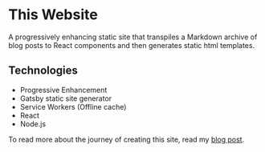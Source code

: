# This Website

A progressively enhancing static site that transpiles a Markdown archive of blog posts to React components and then generates static html templates.

Technologies
------------

*   Progressive Enhancement
*   Gatsby static site generator
*   Service Workers (Offline cache)
*   React
*   Node.js

To read more about the journey of creating this site, read my [blog post](/blog-posts/2018/01/converting-wordpress-site-to-static).